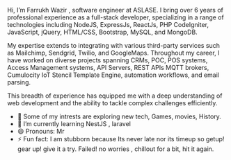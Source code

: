 Hi, I’m Farrukh Wazir , software engineer at ASLASE.
I bring over 6 years of professional experience as a full-stack developer, specializing in a range of technologies including 
NodeJS,
ExpressJs,
ReactJs,
PHP CodeIgniter, 
JavaScript, 
jQuery, 
HTML/CSS, 
Bootstrap, 
MySQL, and MongoDB. 

My expertise extends to integrating with various third-party services such as Mailchimp, Sendgrid, Twilio, and GoogleMaps.
Throughout my career, I have worked on diverse projects spanning 
CRMs, POC,  POS systems, Access Management systems, 
API Servers, REST APIs 
MQTT brokers, Cumulocity IoT 
Stencil Template Engine, 
automation workflows, and email parsing. 

This breadth of experience has equipped me with a deep understanding of web development and the ability to tackle complex challenges efficiently.
 
- 👀 Some of my intrests are exploring new tech, Games, movies, History.
- 🌱 I’m currently learning NestJS , laravel
- 😄 Pronouns: Mr
- ⚡ Fun fact: I am stubborn because Its never late nor its timeup so getup! gear up! give it a try. Failed! no worries , chillout for a bit, hit it again. 


